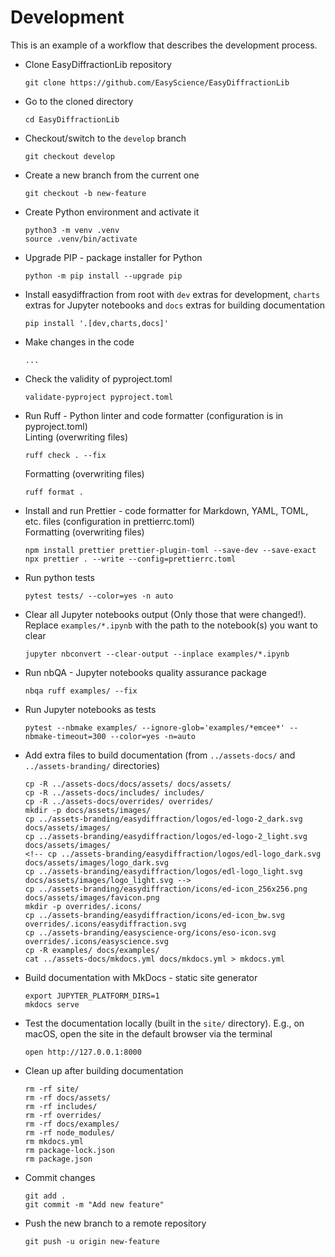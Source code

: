 # Development

This is an example of a workflow that describes the development process.

- Clone EasyDiffractionLib repository
  ```console
  git clone https://github.com/EasyScience/EasyDiffractionLib
  ```
- Go to the cloned directory
  ```console
  cd EasyDiffractionLib
  ```
- Checkout/switch to the `develop` branch
  ```console
  git checkout develop
  ```
- Create a new branch from the current one
  ```console
  git checkout -b new-feature
  ```
- Create Python environment and activate it
  ```console
  python3 -m venv .venv
  source .venv/bin/activate
  ```
- Upgrade PIP - package installer for Python
  ```console
  python -m pip install --upgrade pip
  ```
- Install easydiffraction from root with `dev` extras for development, `charts`
  extras for Jupyter notebooks and `docs` extras for building documentation
  ```console
  pip install '.[dev,charts,docs]'
  ```
- Make changes in the code
  ```console
  ...
  ```
- Check the validity of pyproject.toml
  ```console
  validate-pyproject pyproject.toml
  ```
- Run Ruff - Python linter and code formatter (configuration is in
  pyproject.toml)<br/> Linting (overwriting files)
  ```console
  ruff check . --fix
  ```
  Formatting (overwriting files)
  ```console
  ruff format .
  ```
- Install and run Prettier - code formatter for Markdown, YAML, TOML, etc. files
  (configuration in prettierrc.toml)<br/> Formatting (overwriting files)
  ```console
  npm install prettier prettier-plugin-toml --save-dev --save-exact
  npx prettier . --write --config=prettierrc.toml
  ```
- Run python tests
  ```console
  pytest tests/ --color=yes -n auto
  ```
- Clear all Jupyter notebooks output (Only those that were changed!). Replace
  `examples/*.ipynb` with the path to the notebook(s) you want to clear
  ```console
  jupyter nbconvert --clear-output --inplace examples/*.ipynb
  ```
- Run nbQA - Jupyter notebooks quality assurance package
  ```console
  nbqa ruff examples/ --fix
  ```
- Run Jupyter notebooks as tests
  ```console
  pytest --nbmake examples/ --ignore-glob='examples/*emcee*' --nbmake-timeout=300 --color=yes -n=auto
  ```
- Add extra files to build documentation (from `../assets-docs/` and
  `../assets-branding/` directories)
  ```console
  cp -R ../assets-docs/docs/assets/ docs/assets/
  cp -R ../assets-docs/includes/ includes/
  cp -R ../assets-docs/overrides/ overrides/
  mkdir -p docs/assets/images/
  cp ../assets-branding/easydiffraction/logos/ed-logo-2_dark.svg docs/assets/images/
  cp ../assets-branding/easydiffraction/logos/ed-logo-2_light.svg docs/assets/images/
  <!-- cp ../assets-branding/easydiffraction/logos/edl-logo_dark.svg docs/assets/images/logo_dark.svg
  cp ../assets-branding/easydiffraction/logos/edl-logo_light.svg docs/assets/images/logo_light.svg -->
  cp ../assets-branding/easydiffraction/icons/ed-icon_256x256.png docs/assets/images/favicon.png
  mkdir -p overrides/.icons/
  cp ../assets-branding/easydiffraction/icons/ed-icon_bw.svg overrides/.icons/easydiffraction.svg
  cp ../assets-branding/easyscience-org/icons/eso-icon.svg overrides/.icons/easyscience.svg
  cp -R examples/ docs/examples/
  cat ../assets-docs/mkdocs.yml docs/mkdocs.yml > mkdocs.yml
  ```
- Build documentation with MkDocs - static site generator
  ```console
  export JUPYTER_PLATFORM_DIRS=1
  mkdocs serve
  ```
- Test the documentation locally (built in the `site/` directory). E.g., on
  macOS, open the site in the default browser via the terminal
  ```console
  open http://127.0.0.1:8000
  ```
- Clean up after building documentation
  ```console
  rm -rf site/
  rm -rf docs/assets/
  rm -rf includes/
  rm -rf overrides/
  rm -rf docs/examples/
  rm -rf node_modules/
  rm mkdocs.yml
  rm package-lock.json
  rm package.json
  ```
- Commit changes
  ```console
  git add .
  git commit -m "Add new feature"
  ```
- Push the new branch to a remote repository
  ```console
  git push -u origin new-feature
  ```
